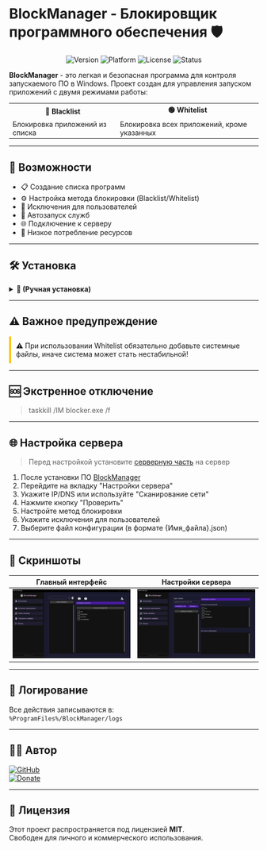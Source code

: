 # BlockManager - Блокировщик программного обеспечения 🛡️

<div align="center">
  <img src="https://img.shields.io/badge/Version-1.0.0-blue" alt="Version">
  <img src="https://img.shields.io/badge/Platform-Windows-success" alt="Platform">
  <img src="https://img.shields.io/badge/License-MIT-green" alt="License">
  <img src="https://img.shields.io/badge/Status-PreRelease-orange" alt="Status">
</div>

**BlockManager** - это легкая и безопасная программа для контроля запускаемого ПО в Windows. Проект создан для управления запуском приложений с двумя режимами работы:

<div align="center">
  <table>
    <tr>
      <th>🔴 Blacklist</th>
      <th>🟢 Whitelist</th>
    </tr>
    <tr>
      <td>Блокировка приложений из списка</td>
      <td>Блокировка всех приложений, кроме указанных</td>
    </tr>
  </table>
</div>

---

## 🌟 Возможности

- 📋 Создание списка программ
- ⚙️ Настройка метода блокировки (Blacklist/Whitelist)
- 👥 Исключения для пользователей
- 🔄 Автозапуск служб
- 🌐 Подключение к серверу
- 🚀 Низкое потребление ресурсов

---

## 🛠️ Установка

<details>
<summary><b>🔧 (Ручная установка)</b></summary>

1. Скачайте [последнюю версию архива](https://github.com/dejavugd/BlockManager/releases)
2. Распакуйте в `%ProgramFiles%/BlockManager`
3. Запустите **BlockManager.exe**
4. Создайте список программ (перетаскиванием .exe)
5. Выберите метод блокировки
6. Укажите исключения
7. Примените настройки

</details>

---

## ⚠️ Важное предупреждение

<div class="warning" style="padding: 10px; border-left: 4px solid #ffc107; margin: 10px 0;">
⚠️ При использовании Whitelist обязательно добавьте системные файлы, иначе система может стать нестабильной!
</div>

---

## 🆘 Экстренное отключение

> taskkill /IM blocker.exe /f
---

## 🌐 Настройка сервера

> Перед настройкой установите [серверную часть](https://github.com/dejavugd/BlockManagerServer/releases) на сервер

1. После установки ПО [BlockManager](#setting)
2. Перейдите на вкладку "Настройки сервера"
3. Укажите IP/DNS или используйте "Сканирование сети"
4. Нажмите кнопку "Проверить"
5. Настройте метод блокировки
6. Укажите исключения для пользователей
7. Выберите файл конфигурации (в формате {Имя_файла}.json)

---

## 📸 Скриншоты

| Главный интерфейс | Настройки сервера |
|-------------------|-------------------|
| ![Главный экран](./img/HOME.png) | ![Сервер](./img/SERVER.png) |

---

## 📝 Логирование

Все действия записываются в:  
`%ProgramFiles%/BlockManager/logs`

---

## 👨‍💻 Автор

<div align="left">
  <a href="https://github.com/dejavugd">
    <img src="https://img.shields.io/badge/GitHub-dejavugd-blue?style=for-the-badge&logo=github" alt="GitHub">
  </a>
  <br>
  <a href="https://yoomoney.ru/to/4100115868712253">
    <img src="https://img.shields.io/badge/Поддержать-проект-orange?style=for-the-badge" alt="Donate">
  </a>
</div>

---

## 📜 Лицензия

Этот проект распространяется под лицензией **MIT**.  
Свободен для личного и коммерческого использования.
